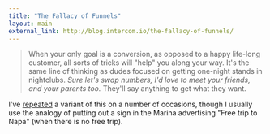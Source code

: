 ```yaml
--- 
title: "The Fallacy of Funnels"
layout: main
external_link: http://blog.intercom.io/the-fallacy-of-funnels/
---
```


> When your only goal is a conversion, as opposed to a happy life-long customer, all sorts of tricks will "help" you along your way. It's the same line of thinking as dudes focused on getting one-night stands in nightclubs. _Sure let's swap numbers, I'd love to meet your friends, and your parents too._ They'll say anything to get what they want.

I've [repeated][1] a variant of this on a number of occasions, though I usually use the analogy of putting out a sign in the Marina advertising "Free trip to Napa" (when there is no free trip).

[1]: https://twitter.com/#!/andrewpbrett/status/136878533589995520
